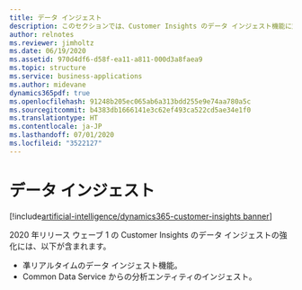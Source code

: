 ```yaml
---
title: データ インジェスト
description: このセクションでは、Customer Insights のデータ インジェスト機能に対する更新の一覧を示します。
author: relnotes
ms.reviewer: jimholtz
ms.date: 06/19/2020
ms.assetid: 970d4df6-d58f-ea11-a811-000d3a8faea9
ms.topic: structure
ms.service: business-applications
ms.author: midevane
dynamics365pdf: true
ms.openlocfilehash: 91248b205ec065ab6a313bdd255e9e74aa780a5c
ms.sourcegitcommit: b4383db1666141e3c62ef493ca522cd5ae34e1f0
ms.translationtype: HT
ms.contentlocale: ja-JP
ms.lasthandoff: 07/01/2020
ms.locfileid: "3522127"
---
```

# <a name="data-ingestion"></a>データ インジェスト

[!include[artificial-intelligence/dynamics365-customer-insights banner](../includes/artificial-intelligence/dynamics365-customer-insights.md)]

<!--structure start-->
2020 年リリース ウェーブ 1 の Customer Insights のデータ インジェストの強化には、以下が含まれます。

- 凖リアルタイムのデータ インジェスト機能。
- Common Data Service からの分析エンティティのインジェスト。
<!--structure end-->



